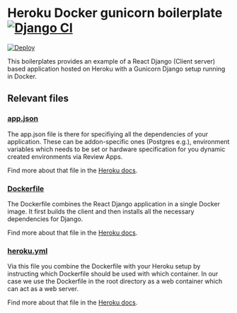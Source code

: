 # Heroku Docker gunicorn boilerplate [![Django CI](https://github.com/scoutbeedev/heroku-docker-gunicorn-boilerplate/workflows/Django%20CI/badge.svg)](https://github.com/scoutbeedev/heroku-docker-gunicorn-boilerplate/actions)

[![Deploy](https://www.herokucdn.com/deploy/button.svg)](https://heroku.com/deploy?template=https://github.com/scoutbeedev/heroku-docker-gunicorn-boilerplate)

This boilerplates provides an example of a React Django (Client server) based application hosted on Heroku with a Gunicorn Django setup running in Docker.

## Relevant files

### [app.json](https://github.com/scoutbeedev/heroku-docker-gunicorn-boilerplate/blob/master/heroku.yml)

The app.json file is there for specifiying all the dependencies of your application. These can be addon-specific ones (Postgres e.g.), environment variables which needs to be set or hardware specification for you dynamic created environments via Review Apps.

Find more about that file in the [Heroku docs](https://devcenter.heroku.com/articles/app-json-schema).

### [Dockerfile](https://github.com/scoutbeedev/heroku-docker-gunicorn-boilerplate/blob/master/Dockerfile)

The Dockerfile combines the React Django application in a single Docker image. It first builds the client and then installs all the necessary dependencies for Django.

Find more about that file in the [Heroku docs](https://devcenter.heroku.com/articles/container-registry-and-runtime#dockerfile-commands-and-runtime).

### [heroku.yml](https://github.com/scoutbeedev/heroku-docker-gunicorn-boilerplate/blob/master/heroku.yml)

Via this file you combine the Dockerfile with your Heroku setup by instructing which Dockerfile should be used with which container. In our case we use the Dockerfile in the root directory as a web container which can act as a web server.

Find more about that file in the [Heroku docs](https://devcenter.heroku.com/articles/build-docker-images-heroku-yml).

